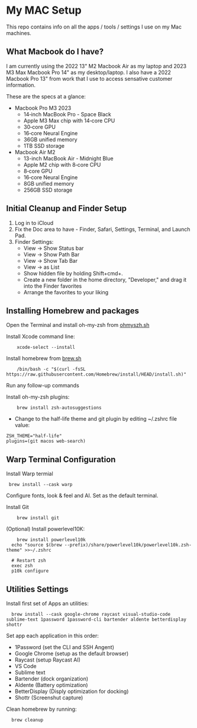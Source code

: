 # My MAC Setup

This repo contains info on all the apps / tools / settings I use on my Mac machines.

## What Macbook do I have?

I am currently using the 2022 13" M2 Macbook Air as my laptop and 2023 M3 Max Macbook Pro 14" as my desktop/laptop. I also have a 2022 Macbook Pro 13" from work that I use to access sensative customer information.

These are the specs at a glance:

- Macbook Pro M3 2023
  - 14‑inch MacBook Pro - Space Black
  - Apple M3 Max chip with 14‑core CPU
  - 30‑core GPU
  - 16‑core Neural Engine
  - 36GB unified memory
  - 1TB SSD storage
- Macbook Air M2
  - 13-inch MacBook Air - Midnight Blue
  - Apple M2 chip with 8‑core CPU
  - 8‑core GPU
  - 16‑core Neural Engine
  - 8GB unified memory
  - 256GB SSD storage

## Initial Cleanup and Finder Setup

1. Log in to iCloud
2. Fix the Doc area to have - Finder, Safari, Settings, Terminal, and Launch Pad.
3. Finder Settings:
   - View -> Show Status bar
   - View -> Show Path Bar
   - View -> Show Tab Bar
   - View -> as List
   - Show hidden file by holding Shift+cmd+.
   - Create a new folder in the home directory, "Developer," and drag it into the Finder favorites
   - Arrange the favorites to your liking

## Installing Homebrew and packages

Open the Terminal and install oh-my-zsh from [ohmyszh.sh](https://ohmyz.sh/)

Install Xcode command line:

```
	xcode-select --install
```

Install homebrew from [brew.sh](https://brew.sh)

```
	/bin/bash -c "$(curl -fsSL https://raw.githubusercontent.com/Homebrew/install/HEAD/install.sh)"
```

Run any follow-up commands

Install oh-my-zsh plugins:

```
	brew install zsh-autosuggestions
```

- Change to the half-life theme and git plugin by editing ~/.zshrc file value:

```
ZSH_THEME="half-life"
plugins=(git macos web-search)
```

## Warp Terminal Configuration

Install Warp termial

```
 brew install --cask warp
```

Configure fonts, look & feel and AI. Set as the default terminal.

Install Git

```
	brew install git
```

(Optional) Install powerlevel10K:

```
	brew install powerlevel10k
  echo "source $(brew --prefix)/share/powerlevel10k/powerlevel10k.zsh-theme" >>~/.zshrc

  # Restart zsh
  exec zsh
  p10k configure
```

## Utilities Settings

Install first set of Apps an utilities:

```
  brew install --cask google-chrome raycast visual-studio-code sublime-text 1password 1password-cli bartender aldente betterdisplay shottr
```

Set app each application in this order:

- 1Password (set the CLI and SSH Angent)
- Google Chrome (setup as the default browser)
- Raycast (setup Raycast AI)
- VS Code
- Sublime text
- Bartender (dock organization)
- Aldente (Battery optimization)
- BetterDisplay (Disply optimization for docking)
- Shottr (Screenshut capture)

Clean homebrew by running:

```
  brew cleanup
```
